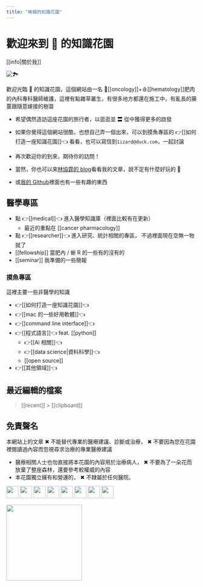 ```yaml
---
title: "蜥蜴的知識花園"
---
```


# 歡迎來到 🦎 的知識花園

[[info|關於我]]

![🏞️](https://i.imgur.com/ebQ9vAT.jpg)

歡迎光臨 🦎 的知識花園，這個網站由一名 🦀[[oncology]]+🩸[[hematology]]肥肉的內科專科醫師維護，這裡有點雜草叢生，有很多地方都還在施工中，有亂長的藤蔓跟隨意嫁接的樹苗

- 希望偶然造訪這座花園的旅行者，以逛逛並 〓 從中獲得更多的啟發
- 如果你覺得這個網站很酷，也想自己弄一個出來，可以到摸魚專區的 👉[[如何打造一座知識花園]]👈 看看，也可以寫信到`1izard@duck.com`，一起討論
- 再次歡迎你的到來，期待你的訪問！

- 當然，你也可以來[林協霆的 blog][1]看看我的文章，說不定有什麼好玩的 🎢
- 或[我的 Github](https://github.com/htlin222/)裡面也有一些有趣的東西

## 醫學專區

- 點 👉[[medical]]👈 進入醫學知識庫（裡面比較有在更新）
  - 最近的重點在 [[cancer pharmacology]]
- 點 👉[[researcher]]👈 進入研究、統計相關的專區， 不過裡面現在空無一物就了
- [[fellowship]] 當肥內 / 蜥 R 的一些有的沒有的
- [[seminar]] 我準備的一些簡報

### 摸魚專區

這裡主要一些非醫學的知識

- 👉[[如何打造一座知識花園]]👈
- 👉[[mac 的一些好用軟體]]👈
- 👉[[command line interface]]👈
- 👉[[程式語言]]👈 feat. [[python]]
  - 👉[[Ai 相關]]👈
  - 👉[[data science|資料科學]]👈
  - [[open source]]
- 👉[[其他領域]]👈

## 最近編輯的檔案

> [[recent]] > [[clipboard]]

[1]: https://htlin.site/

## 免責聲名

本網站上的文章 ✖ 不能替代專業的醫療建議、診斷或治療， ✖ 不要因為您在花園裡閱讀過內容而忽視尋求治療的專業醫療建議

- 醫療相關人士也勿直接將本花園的內容用於治療病人， ✖ 不要為了一朵花而放棄了整座森林，還要參考較權威的內容
- 本花園獨立擁有和營運的， ✖ 不隸屬於任何醫院。

<p align="left"> <a href="https://www.dev.to/htlin" target="_blank" rel="noreferrer"><img src="https://raw.githubusercontent.com/danielcranney/readme-generator/main/public/icons/socials/devdotto.svg" width="32" height="32" /></a> <a href="https://discord.com/users/HT🦎Lin#8205" target="_blank" rel="noreferrer"><img src="https://raw.githubusercontent.com/danielcranney/readme-generator/main/public/icons/socials/discord.svg" width="32" height="32" /></a> <a href="https://www.facebook.com/Tim.H.Lin" target="_blank" rel="noreferrer"><img src="https://raw.githubusercontent.com/danielcranney/readme-generator/main/public/icons/socials/facebook.svg" width="32" height="32" /></a> <a href="https://www.github.com/htlin222" target="_blank" rel="noreferrer"><img src="https://raw.githubusercontent.com/danielcranney/readme-generator/main/public/icons/socials/github.svg" width="32" height="32" /></a> <a href="https://www.linkedin.com/in/hsiehting-lin" target="_blank" rel="noreferrer"><img src="https://raw.githubusercontent.com/danielcranney/readme-generator/main/public/icons/socials/linkedin.svg" width="32" height="32" /></a> <a href="http://www.medium.com/htlin222" target="_blank" rel="noreferrer"><img src="https://raw.githubusercontent.com/danielcranney/readme-generator/main/public/icons/socials/medium.svg" width="32" height="32" /></a> <a href="https://www.twitter.com/htlin222" target="_blank" rel="noreferrer"><img src="https://raw.githubusercontent.com/danielcranney/readme-generator/main/public/icons/socials/twitter.svg" width="32" height="32" /></a> <a href="https://www.youtube.com/c/@htlin.lizard" target="_blank" rel="noreferrer"><img src="https://raw.githubusercontent.com/danielcranney/readme-generator/main/public/icons/socials/youtube.svg" width="32" height="32" /></a></p>

<a href="https://www.buymeacoffee.com/htl.lizard"><img src="https://cdn.buymeacoffee.com/buttons/v2/default-yellow.png" width="200" /></a>
